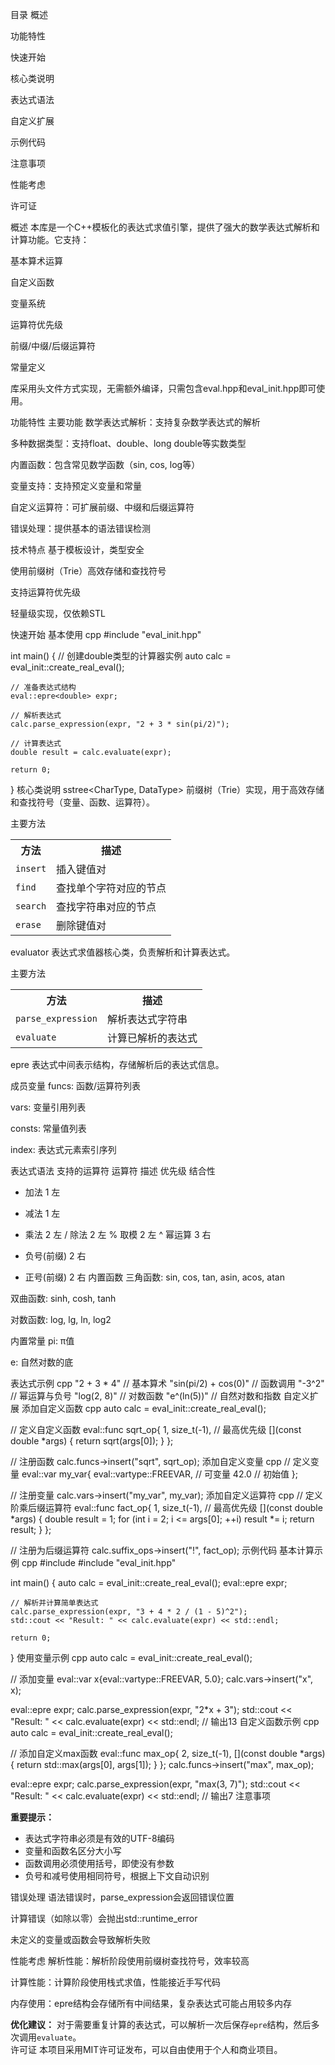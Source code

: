目录
概述

功能特性

快速开始

核心类说明

表达式语法

自定义扩展

示例代码

注意事项

性能考虑

许可证

<a id="概述"></a>概述
本库是一个C++模板化的表达式求值引擎，提供了强大的数学表达式解析和计算功能。它支持：

基本算术运算

自定义函数

变量系统

运算符优先级

前缀/中缀/后缀运算符

常量定义

库采用头文件方式实现，无需额外编译，只需包含eval.hpp和eval_init.hpp即可使用。

<a id="功能特性"></a>功能特性
主要功能
数学表达式解析：支持复杂数学表达式的解析

多种数据类型：支持float、double、long double等实数类型

内置函数：包含常见数学函数（sin, cos, log等）

变量支持：支持预定义变量和常量

自定义运算符：可扩展前缀、中缀和后缀运算符

错误处理：提供基本的语法错误检测

技术特点
基于模板设计，类型安全

使用前缀树（Trie）高效存储和查找符号

支持运算符优先级

轻量级实现，仅依赖STL

<a id="快速开始"></a>快速开始
基本使用
cpp
#include "eval_init.hpp"

int main() {
    // 创建double类型的计算器实例
    auto calc = eval_init::create_real_eval<double>();
    
    // 准备表达式结构
    eval::epre<double> expr;
    
    // 解析表达式
    calc.parse_expression(expr, "2 + 3 * sin(pi/2)");
    
    // 计算表达式
    double result = calc.evaluate(expr);
    
    return 0;
}
<a id="核心类说明"></a>核心类说明
sstree<CharType, DataType>
前缀树（Trie）实现，用于高效存储和查找符号（变量、函数、运算符）。

主要方法
<table class="api-table"> <tr> <th>方法</th> <th>描述</th> </tr> <tr> <td><code>insert</code></td> <td>插入键值对</td> </tr> <tr> <td><code>find</code></td> <td>查找单个字符对应的节点</td> </tr> <tr> <td><code>search</code></td> <td>查找字符串对应的节点</td> </tr> <tr> <td><code>erase</code></td> <td>删除键值对</td> </tr> </table>
evaluator<CharType, DataType>
表达式求值器核心类，负责解析和计算表达式。

主要方法
<table class="api-table"> <tr> <th>方法</th> <th>描述</th> </tr> <tr> <td><code>parse_expression</code></td> <td>解析表达式字符串</td> </tr> <tr> <td><code>evaluate</code></td> <td>计算已解析的表达式</td> </tr> </table>
epre<DataType>
表达式中间表示结构，存储解析后的表达式信息。

成员变量
funcs: 函数/运算符列表

vars: 变量引用列表

consts: 常量值列表

index: 表达式元素索引序列

<a id="表达式语法"></a>表达式语法
支持的运算符
运算符	描述	优先级	结合性
+	加法	1	左
-	减法	1	左
*	乘法	2	左
/	除法	2	左
%	取模	2	左
^	幂运算	3	右
-	负号(前缀)	2	右
+	正号(前缀)	2	右
内置函数
三角函数: sin, cos, tan, asin, acos, atan

双曲函数: sinh, cosh, tanh

对数函数: log, lg, ln, log2

内置常量
pi: π值

e: 自然对数的底

表达式示例
cpp
"2 + 3 * 4"           // 基本算术
"sin(pi/2) + cos(0)"  // 函数调用
"-3^2"                // 幂运算与负号
"log(2, 8)"           // 对数函数
"e^(ln(5))"           // 自然对数和指数
<a id="自定义扩展"></a>自定义扩展
添加自定义函数
cpp
auto calc = eval_init::create_real_eval<double>();

// 定义自定义函数
eval::func<double> sqrt_op{
    1, 
    size_t(-1),  // 最高优先级
    [](const double *args) { return sqrt(args[0]); }
};

// 注册函数
calc.funcs->insert("sqrt", sqrt_op);
添加自定义变量
cpp
// 定义变量
eval::var<double> my_var{
    eval::vartype::FREEVAR,  // 可变量
    42.0                     // 初始值
};

// 注册变量
calc.vars->insert("my_var", my_var);
添加自定义运算符
cpp
// 定义阶乘后缀运算符
eval::func<double> fact_op{
    1, 
    size_t(-1),  // 最高优先级
    [](const double *args) { 
        double result = 1;
        for (int i = 2; i <= args[0]; ++i)
            result *= i;
        return result;
    }
};

// 注册为后缀运算符
calc.suffix_ops->insert("!", fact_op);
<a id="示例代码"></a>示例代码
基本计算示例
cpp
#include <iostream>
#include "eval_init.hpp"

int main() {
    auto calc = eval_init::create_real_eval<double>();
    eval::epre<double> expr;
    
    // 解析并计算简单表达式
    calc.parse_expression(expr, "3 + 4 * 2 / (1 - 5)^2");
    std::cout << "Result: " << calc.evaluate(expr) << std::endl;
    
    return 0;
}
使用变量示例
cpp
auto calc = eval_init::create_real_eval<double>();

// 添加变量
eval::var<double> x{eval::vartype::FREEVAR, 5.0};
calc.vars->insert("x", x);

eval::epre<double> expr;
calc.parse_expression(expr, "2*x + 3");
std::cout << "Result: " << calc.evaluate(expr) << std::endl;  // 输出13
自定义函数示例
cpp
auto calc = eval_init::create_real_eval<double>();

// 添加自定义max函数
eval::func<double> max_op{
    2, 
    size_t(-1),
    [](const double *args) { return std::max(args[0], args[1]); }
};
calc.funcs->insert("max", max_op);

eval::epre<double> expr;
calc.parse_expression(expr, "max(3, 7)");
std::cout << "Result: " << calc.evaluate(expr) << std::endl;  // 输出7
<a id="注意事项"></a>注意事项
<div class="warning"> <strong>重要提示：</strong> <ul> <li>表达式字符串必须是有效的UTF-8编码</li> <li>变量和函数名区分大小写</li> <li>函数调用必须使用括号，即使没有参数</li> <li>负号和减号使用相同符号，根据上下文自动识别</li> </ul> </div>
错误处理
语法错误时，parse_expression会返回错误位置

计算错误（如除以零）会抛出std::runtime_error

未定义的变量或函数会导致解析失败

<a id="性能考虑"></a>性能考虑
解析性能：解析阶段使用前缀树查找符号，效率较高

计算性能：计算阶段使用栈式求值，性能接近手写代码

内存使用：epre结构会存储所有中间结果，复杂表达式可能占用较多内存

<div class="note"> <strong>优化建议：</strong> 对于需要重复计算的表达式，可以解析一次后保存<code>epre</code>结构，然后多次调用<code>evaluate</code>。 </div>
<a id="许可证"></a>许可证
本项目采用MIT许可证发布，可以自由使用于个人和商业项目。